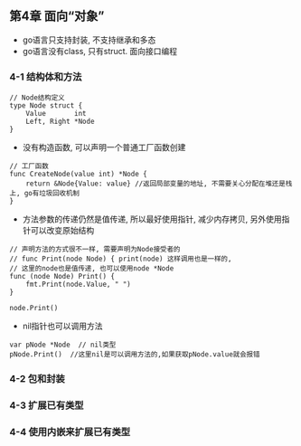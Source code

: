 ## 第4章 面向“对象”
- go语言只支持封装, 不支持继承和多态
- go语言没有class, 只有struct. 面向接口编程
  
### 4-1 结构体和方法

```
// Node结构定义
type Node struct {
	Value       int
	Left, Right *Node
}
```

- 没有构造函数, 可以声明一个普通工厂函数创建
```
// 工厂函数
func CreateNode(value int) *Node {
	return &Node{Value: value} //返回局部变量的地址, 不需要关心分配在堆还是栈上, go有垃圾回收机制
}
```


- 方法参数的传递仍然是值传递, 所以最好使用指针, 减少内存拷贝, 另外使用指针可以改变原始结构
```
// 声明方法的方式很不一样, 需要声明为Node接受者的
// func Print(node Node) { print(node) 这样调用也是一样的, 
// 这里的node也是值传递, 也可以使用node *Node
func (node Node) Print() {
	fmt.Print(node.Value, " ")
}

node.Print()
```

- nil指针也可以调用方法  
```
var pNode *Node  // nil类型
pNode.Print()  //这里nil是可以调用方法的,如果获取pNode.value就会报错
```


### 4-2 包和封装
### 4-3 扩展已有类型
### 4-4 使用内嵌来扩展已有类型
